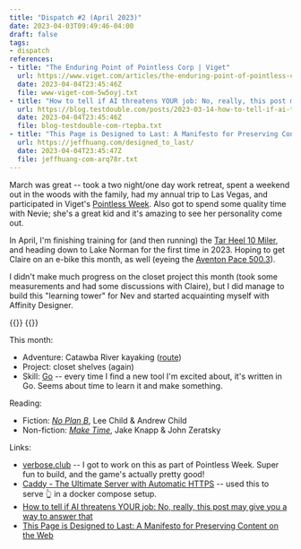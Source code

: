 ```yaml
---
title: "Dispatch #2 (April 2023)"
date: 2023-04-03T09:49:46-04:00
draft: false
tags:
- dispatch
references:
- title: "The Enduring Point of Pointless Corp | Viget"
  url: https://www.viget.com/articles/the-enduring-point-of-pointless-corp/
  date: 2023-04-04T23:45:46Z
  file: www-viget-com-5w5oyj.txt
- title: "How to tell if AI threatens YOUR job: No, really, this post may give you a way to answer that"
  url: https://blog.testdouble.com/posts/2023-03-14-how-to-tell-if-ai-threatens-your-job/
  date: 2023-04-04T23:45:46Z
  file: blog-testdouble-com-rtepba.txt
- title: "This Page is Designed to Last: A Manifesto for Preserving Content on the Web"
  url: https://jeffhuang.com/designed_to_last/
  date: 2023-04-04T23:45:47Z
  file: jeffhuang-com-arq78r.txt
---
```


March was great -- took a two night/one day work retreat, spent a weekend out in the woods with the family, had my annual trip to Las Vegas, and participated in Viget's [Pointless Week][1]. Also got to spend some quality time with Nevie; she's a great kid and it's amazing to see her personality come out.

<!--more-->

In April, I'm finishing training for (and then running) the [Tar Heel 10 Miler][2], and heading down to Lake Norman for the first time in 2023. Hoping to get Claire on an e-bike this month, as well (eyeing the [Aventon Pace 500.3][3]).

[1]: https://www.viget.com/articles/the-enduring-point-of-pointless-corp/
[2]: https://capstoneraces.com/tar-heel-10-miler/
[3]: https://www.aventon.com/products/pace500-3-step-through-ebike?variant=42381879279811

I didn't make much progress on the closet project this month (took some measurements and had some discussions with Claire), but I did manage to build this "learning tower" for Nev and started acquainting myself with Affinity Designer.

<div class="image-set">
  {{<thumbnail tower "400x600" />}}
  {{<thumbnail rocket "400x600" />}}
</div>

This month:

* Adventure: Catawba River kayaking ([route][4])
* Project: closet shelves (again)
* Skill: [Go][5] -- every time I find a new tool I'm excited about, it's written in Go. Seems about time to learn it and make something.

[4]: catawba.pdf
[5]: https://go.dev/

Reading:

* Fiction: [_No Plan B_][6], Lee Child & Andrew Child
* Non-fiction: [_Make Time_][7], Jake Knapp & John Zeratsky

[6]: https://bookshop.org/p/books/no-plan-b-a-jack-reacher-novel-lee-child/18543325?ean=9781984818546
[7]: https://bookshop.org/p/books/make-time-how-to-focus-on-what-matters-every-day-jake-knapp/12094196?ean=9780525572428

Links:

* [verbose.club][8] -- I got to work on this as part of Pointless Week. Super fun to build, and the game's actually pretty good!
* [Caddy - The Ultimate Server with Automatic HTTPS][9] -- used this to serve 👆 in a docker compose setup.
* [How to tell if AI threatens YOUR job: No, really, this post may give you a way to answer that][10]
* [This Page is Designed to Last: A Manifesto for Preserving Content on the Web][11]

[8]: https://verbose.club/
[9]: https://caddyserver.com/
[10]: https://blog.testdouble.com/posts/2023-03-14-how-to-tell-if-ai-threatens-your-job/
[11]: https://jeffhuang.com/designed_to_last/

